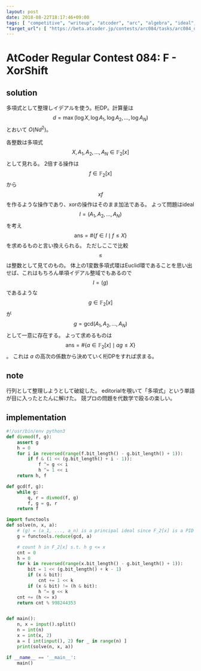 ```yaml
---
layout: post
date: 2018-08-22T18:17:46+09:00
tags: [ "competitive", "writeup", "atcoder", "arc", "algebra", "ideal", "polynomial", "gcd", "dp", "digit-dp" ]
"target_url": [ "https://beta.atcoder.jp/contests/arc084/tasks/arc084_d" ]
---
```


# AtCoder Regular Contest 084: F - XorShift

## solution

多項式として整理しイデアルを使う。桁DP。計算量は $$d = \max(\log X, \log A_1, \log A_2, \dots, \log A_N)$$ とおいて $O(Nd^2)$。

各整数は多項式 $$X, A_1, A_2, \dots, A_N \in \mathbb{F} _ 2[x]$$ として見れる。
$2$倍する操作は $$f \in \mathbb{F} _ 2[x]$$ から $$xf$$ を作るような操作であり、xorの操作はそのまま加法である。
よって問題はideal $$I = (A_1, A_2, \dots, A_N)$$ を考え $$\mathrm{ans} = \# \left\{ f \in I \mid f \le X \right\}$$ を求めるものと言い換えられる。
ただしここで比較 $$\le$$ は整数として見てのもの。
体上の$1$変数多項式環はEuclid環であることを思い出せば、これはもちろん単項イデアル整域でもあるので $$I = (g)$$ であるような $$g \in \mathbb{F} _ 2[x]$$ が $$g = \mathrm{gcd}(A_1, A_2, \dots, A_N)$$ として一意に存在する。
よって求めるものは $$\mathrm{ans} = \# \left\{ a \in \mathbb{F} _ 2[x] \mid a g \le X \right\}$$ 。
これは $a$ の高次の係数から決めていく桁DPをすれば求まる。

## note

行列として整理しようとして破綻した。
editorialを覗いて「多項式」という単語が目に入ったとたんに解けた。
競プロの問題を代数学で殴るの楽しい。

## implementation

``` python
#!/usr/bin/env python3
def divmod(f, g):
    assert g
    h = 0
    for i in reversed(range(f.bit_length() - g.bit_length() + 1)):
        if f & (1 << (g.bit_length() + i - 1)):
            f ^= g << i
            h ^= 1 << i
    return h, f

def gcd(f, g):
    while g:
        q, r = divmod(f, g)
        f, g = g, r
    return f

import functools
def solve(n, x, a):
    # (g) = (a_1, ..., a_n) is a principal ideal since F_2[x] is a PID
    g = functools.reduce(gcd, a)

    # count h in F_2[x] s.t. h g <= x
    cnt = 0
    h = 0
    for k in reversed(range(x.bit_length() - g.bit_length() + 1)):
        bit = 1 << (g.bit_length() + k - 1)
        if (x & bit):
            cnt += 1 << k
        if (x & bit) != (h & bit):
            h ^= g << k
    cnt += (h <= x)
    return cnt % 998244353


def main():
    n, x = input().split()
    n = int(n)
    x = int(x, 2)
    a = [ int(input(), 2) for _ in range(n) ]
    print(solve(n, x, a))

if __name__ == '__main__':
    main()
```
